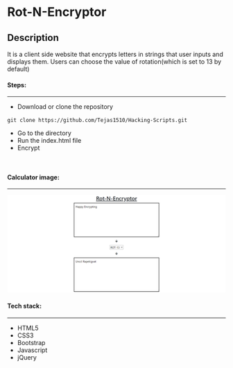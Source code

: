 # Rot-N-Encryptor

## Description
It is a client side website that encrypts letters in strings that user inputs and displays them. Users can choose the value of rotation(which is set to 13 by default)

#### Steps:
---

- Download or clone the repository
```
git clone https://github.com/Tejas1510/Hacking-Scripts.git
```
- Go to the directory
- Run the index.html file
- Encrypt 

<br/>

#### Calculator image:
---

![Rot-N](images/rot.png)

#### Tech stack:
---
- HTML5
- CSS3
- Bootstrap
- Javascript
- jQuery
